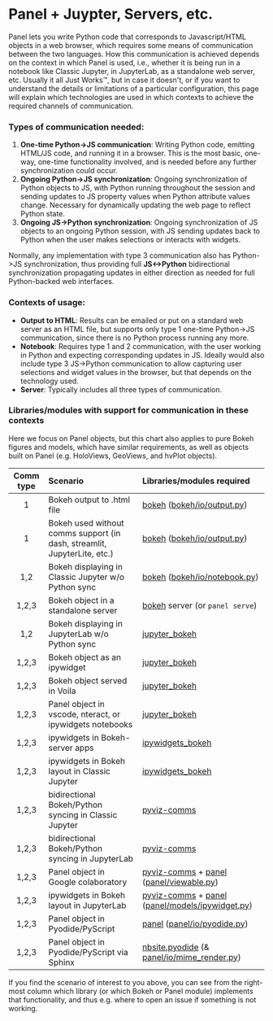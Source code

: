 # Panel + Juypter, Servers, etc.

Panel lets you write Python code that corresponds to Javascript/HTML objects in a web browser, which requires some means of communication between the two languages. How this communication is achieved depends on the context in which Panel is used, i.e., whether it is being run in a notebook like Classic Jupyter, in JupyterLab, as a standalone web server, etc. Usually it all Just Works™, but in case it doesn't, or if you want to understand the details or limitations of a particular configuration, this page will explain which technologies are used in which contexts to achieve the required channels of communication.

### Types of communication needed:

1. **One-time Python->JS communication**: Writing Python code, emitting HTML/JS code, and running it in a browser. This is the most basic, one-way, one-time functionality involved, and is needed before any further synchronization could occur.
2. **Ongoing Python->JS synchronization**: Ongoing synchronization of Python objects to JS, with Python running throughout the session and sending updates to JS property values when Python attribute values change. Necessary for dynamically updating the web page to reflect Python state.
3. **Ongoing JS->Python synchronization**: Ongoing synchronization of JS objects to an ongoing Python session, with JS sending updates back to Python when the user makes selections or interacts with widgets.

Normally, any implementation with type 3 communication also has Python->JS synchronization, thus providing full **JS<->Python** bidirectional synchronization propagating updates in either direction as needed for full Python-backed web interfaces.

### Contexts of usage:

- **Output to HTML**: Results can be emailed or put on a standard web server as an HTML file, but supports only type 1 one-time Python->JS communication, since there is no Python process running any more.
- **Notebook**: Requires type 1 and 2 communication, with the user working in Python and expecting corresponding updates in JS. Ideally would also include type 3 JS->Python communication to allow capturing user selections and widget values in the browser, but that depends on the technology used.
- **Server**: Typically includes all three types of communication.

### Libraries/modules with support for communication in these contexts

Here we focus on Panel objects, but this chart also applies to pure Bokeh figures and models, which have similar requirements, as well as objects built on Panel (e.g. HoloViews, GeoViews, and hvPlot objects).

|Comm type| Scenario                                                     | Libraries/modules required |
|:-------:|:-------------------------------------------------------------|:----------------|
| 1       | Bokeh output to .html file                                   | [bokeh](https://github.com/bokeh/bokeh) ([bokeh/io/output.py](https://github.com/bokeh/bokeh/blob/main/bokeh/io/output.py)) |
| 1       | Bokeh used without comms support (in dash, streamlit, JupyterLite, etc.) | [bokeh](https://github.com/bokeh/bokeh) ([bokeh/io/output.py](https://github.com/bokeh/bokeh/blob/main/bokeh/io/output.py)) |
| 1,2     | Bokeh displaying in Classic Jupyter w/o Python sync          | [bokeh](https://github.com/bokeh/bokeh) ([bokeh/io/notebook.py](https://github.com/bokeh/bokeh/blob/main/bokeh/io/notebook.py)) |
| 1,2,3   | Bokeh object in a standalone server                          | [bokeh](https://github.com/bokeh/bokeh) server (or `panel serve`) |
| 1,2     | Bokeh displaying in JupyterLab w/o Python sync               | [jupyter_bokeh](https://github.com/bokeh/jupyter_bokeh) |
| 1,2,3   | Bokeh object as an ipywidget                                 | [jupyter_bokeh](https://github.com/bokeh/jupyter_bokeh) |
| 1,2,3   | Bokeh object served in Voila                                 | [jupyter_bokeh](https://github.com/bokeh/jupyter_bokeh) |
| 1,2,3   | Panel object in vscode, nteract, or ipywidgets notebooks     | [jupyter_bokeh](https://github.com/bokeh/jupyter_bokeh) |
| 1,2,3   | ipywidgets in Bokeh-server apps                              | [ipywidgets_bokeh](https://github.com/bokeh/ipywidgets_bokeh) |
| 1,2,3   | ipywidgets in Bokeh layout in Classic Jupyter                | [ipywidgets_bokeh](https://github.com/bokeh/ipywidgets_bokeh) |
| 1,2,3   | bidirectional Bokeh/Python syncing in Classic Jupyter        | [pyviz-comms](https://github.com/holoviz/pyviz_comms) |
| 1,2,3   | bidirectional Bokeh/Python syncing in JupyterLab             | [pyviz-comms](https://github.com/holoviz/pyviz_comms) |
| 1,2,3   | Panel object in Google colaboratory                          | [pyviz-comms](https://github.com/holoviz/pyviz_comms) + [panel](https://github.com/holoviz/panel) ([panel/viewable.py](https://github.com/holoviz/panel/blob/master/panel/viewable.py)) |
| 1,2,3   | ipywidgets in Bokeh layout in JupyterLab                     | [pyviz-comms](https://github.com/holoviz/pyviz_comms) + [panel](https://github.com/holoviz/panel) ([panel/models/ipywidget.py](https://github.com/holoviz/panel/blob/master/panel/models/ipywidget.py)) |
| 1,2,3   | Panel object in Pyodide/PyScript                             | [panel](https://github.com/holoviz/panel) ([panel/io/pyodide.py](https://github.com/holoviz/panel/blob/main/panel/io/pyodide.py)) |
| 1,2,3   | Panel object in Pyodide/PyScript via Sphinx                  | [nbsite.pyodide](https://github.com/pyviz-dev/nbsite/blob/main/nbsite/pyodide/__init__.py) (& [panel/io/mime_render.py](https://github.com/holoviz/panel/blob/main/panel/io/mime_render.py)) |

If you find the scenario of interest to you above, you can see from the right-most column which library (or which Bokeh or Panel module) implements that functionality, and thus e.g. where to open an issue if something is not working.
